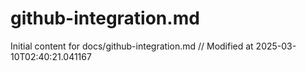 # github-integration.md

Initial content for docs/github-integration.md
// Modified at 2025-03-10T02:40:21.041167
